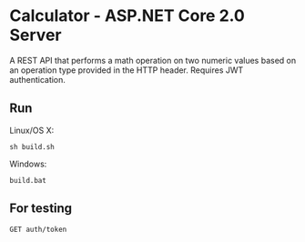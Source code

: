 # Calculator - ASP.NET Core 2.0 Server

A REST API that performs a math operation on two numeric values based on an operation type provided in the HTTP header. Requires JWT authentication.

## Run

Linux/OS X:

```
sh build.sh
```

Windows:

```
build.bat
```

## For testing

```
GET auth/token
```
